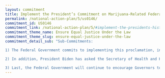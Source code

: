 ```yaml
---
layout: commitment
title: Implement the President’s Commitment on Marijuana-Related Federal Offenses
permalink: /national-action-plan/5/us0146/
commitment_id: US0146
commitment_link: /national-action-plan/5/#implement-the-presidents-historic-commitment-on-marijuana-related-federal-offenses
commitment_theme_name: Ensure Equal Justice Under the Law
commitment_theme_slug: ensure-equal-justice-under-the-law
commitment_detail_sub: "Sub-Commitments:

1) The Federal Government commits to implementing this proclamation, including by issuing certificates to eligible applicants who were convicted or charged with marijuana possession.

2) In addition, President Biden has asked the Secretary of Health and Human Services and the Attorney General to initiate a process to review how marijuana is scheduled under Federal law.

3) Last, the Federal Government will continue to encourage Governors to follow the Federal Government’s lead with regard to State offenses, since most marijuana prosecutions take place at the State level."
---
```


